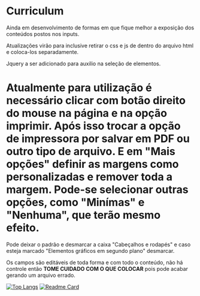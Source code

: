 # Curriculum

Ainda em desenvolvimento de formas em que fique melhor a exposição dos conteúdos postos nos inputs.

Atualizações virão para inclusive retirar o css e js de dentro do arquivo html e coloca-los separadamente.

Jquery a ser adicionado para auxilio na seleção de elementos.


<h1> Atualmente para utilização é necessário clicar com botão direito do mouse na página e na opção imprimir. Após isso trocar a opção de impressora por salvar em PDF ou outro tipo de arquivo. E em "Mais opções" definir as margens como personalizadas e remover toda a margem. Pode-se selecionar outras opções, como "Minímas" e "Nenhuma", que terão mesmo efeito. </h1>


Pode deixar o padrão e desmarcar a caixa "Cabeçalhos e rodapés" e caso esteja marcado "Elementos gráficos em segundo plano" desmarcar.


Os campos são editáveis de toda forma e com todo o conteúdo, não há controle então **TOME CUIDADO COM O QUE COLOCAR** pois pode acabar gerando um arquivo errado.


[![Top Langs](https://github-readme-stats.vercel.app/api/top-langs/?username=jeangondorek&exclude_repo=FormularioFivem,Concessionaria-fivem,hudfivem,jeangondorek&theme=onedark)](https://github.com/jeangondorek/Curriculum)
[![Readme Card](https://github-readme-stats.vercel.app/api/pin/?username=jeangondorek&repo=Curriculum&theme=onedark)](https://github.com/jeangondorek/Curriculum)
